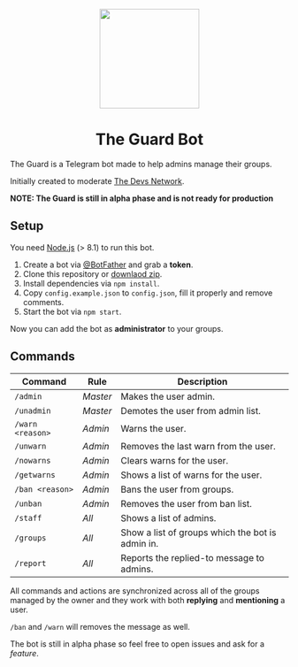 <p align="center">
  <img src="http://imageupload.co.uk/images/2017/09/28/zzzzz.png" width="180" height="180">
  <h1 align="center">The Guard Bot</h1>
</p>
The Guard is a Telegram bot made to help admins manage their groups. 

Initially created to moderate [The Devs Network](https://thedevs.network).

**NOTE: The Guard is still in alpha phase and is not ready for production**

## Setup
You need [Node.js](https://nodejs.org/) (> 8.1) to run this bot.

1. Create a bot via [@BotFather](https://t.me/BotFather) and grab a **token**.
2. Clone this repository or [downlaod zip](https://github.com/TheDevs-Network/the-guard-bot/archive/master.zip).
3. Install dependencies via `npm install`.
4. Copy `config.example.json` to `config.json`, fill it properly and remove comments.
5. Start the bot via `npm start`.

Now you can add the bot as **administrator** to your groups.

## Commands
Command  | Rule   | Description
-------- | ------ | -----------
`/admin` | _Master_ | Makes the user admin.
`/unadmin` | _Master_ | Demotes the user from admin list.
`/warn <reason>` | _Admin_ | Warns the user.
`/unwarn` | _Admin_ | Removes the last warn from the user.
`/nowarns` | _Admin_ | Clears warns for the user.
`/getwarns` | _Admin_ | Shows a list of warns for the user.
`/ban <reason>` | _Admin_ | Bans the user from groups.
`/unban` | _Admin_ | Removes the user from ban list.
`/staff` | _All_ | Shows a list of admins.
`/groups` | _All_ | Show a list of groups which the bot is admin in.
`/report` | _All_ | Reports the replied-to message to admins.

All commands and actions are synchronized across all of the groups managed by the owner and they work with both **replying** and **mentioning** a user.

`/ban` and `/warn` will removes the message as well.

The bot is still in alpha phase so feel free to open issues and ask for a _feature_.
